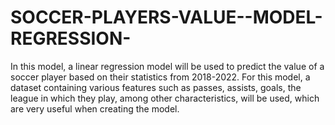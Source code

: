 # SOCCER-PLAYERS-VALUE--MODEL-REGRESSION-
In this model, a linear regression model will be used to predict the value of a soccer player based on their statistics from 2018-2022. For this model, a dataset containing various features such as passes, assists, goals, the league in which they play, among other characteristics, will be used, which are very useful when creating the model. 
